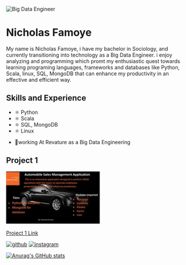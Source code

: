 ![Big Data Engineer](https://github.com/NickFamoye/NickFamoye/blob/main/20211225_153159.jpg)

# Nicholas Famoye
My name is Nicholas Famoye, i have my bachelor in Sociology, and currently transitioning into technology as a Big Data Engineer. i enjoy analyzing and programming which promt my enthusiastic quest towards learning programing languages, frameworks and databases like Python, Scala, linux, SQL, MongoDB that can enhance my productivity in an effective and efficient way.

## Skills and Experience
* ⚛ Python 
* ⚛ Scala 
* ⚛ SQL, MongoDB 
* ⚛ Linux

- 🔭working At Revature as a Big Data Engineering 

## Project 1
<img src="https://github.com/NickFamoye/NickFamoye/blob/main/Gif.webp" width="256" />

[Project 1 Link](https://github.com/NickFamoye/Nick_Famoye/commit/64f59f10fbf41917402c61eb528023d8b55cb8fe#diff-0ac71c306a5e10029c76656606af8bb16ebb873a05b71f5c691ee5fbbddce319)


[<img src='https://cdn.jsdelivr.net/npm/simple-icons@3.0.1/icons/github.svg' alt='github' height='40'>](https://github.com/NickFamoye)  [<img src='https://cdn.jsdelivr.net/npm/simple-icons@3.0.1/icons/instagram.svg' alt='instagram' height='40'>](https://www.instagram.com/the_famoye/)  




[![Anurag's GitHub stats](https://github-readme-stats.vercel.app/api?username=NickFamoye)](https://github.com/anuraghazra/github-readme-stats)
